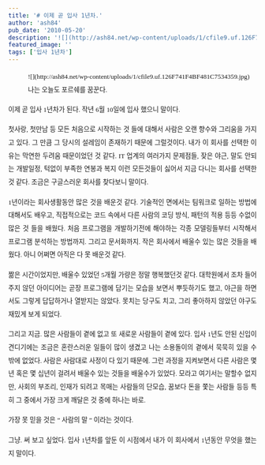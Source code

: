 ```yaml
---
title: '# 이제 곧 입사 1년차.'
author: 'ash84'
pub_date: '2010-05-20'
description: '![](http://ash84.net/wp-content/uploads/1/cfile9.uf.126F741F4BF481C7534359.jpg)나는 오늘도 포르'
featured_image: ''
tags: ['입사 1년차']
---
```



<div style="TEXT-ALIGN: justify; LINE-HEIGHT: 2">  
<span style="FONT-FAMILY: Dotum"><span style="FONT-SIZE: 10pt"><figure class="wp-caption aligncenter" style="width: 595px">![](http://ash84.net/wp-content/uploads/1/cfile9.uf.126F741F4BF481C7534359.jpg)<figcaption class="wp-caption-text">나는 오늘도 포르쉐를 꿈꾼다. </figcaption></figure></span></span><span style="FONT-FAMILY: Dotum"><span style="FONT-SIZE: 10pt">이제 곧 입사 1년차가 된다. 작년 6월 10일에 입사 했으니 말이다. </span></span>

<span style="FONT-FAMILY: Dotum"><span style="FONT-SIZE: 10pt">첫사랑, 첫만남 등 모든 처음으로 시작하는 것 들에 대해서 사람은 오랜 향수와 그리움을 가지고 있다. 그 만큼 그 당시의 설레임이 존재하기 때문에 그럴것이다. 내가 이 회사를 선택한 이유는 막연한 두려움 때문이었던 것 같다. IT 업계의 여러가지 문제점들, 잦은 야근, 말도 안되는 개발일정, 턱없이 부족한 연봉과 복지 이런 모든것들이 싫어서 지금 다니는 회사를 선택한것 같다. 조금은 구글스러운 회사를 찾다보니 말이다. </span></span>

<span style="FONT-FAMILY: Dotum"><span style="FONT-SIZE: 10pt">1년이라는 회사생활동안 많은 것을 배운것 같다. 기술적인 면에서는 팀워크로 일하는 방법에 대해서도 배우고, 직접적으로는 코드 속에서 다른 사람의 코딩 방식, 패턴의 적용 등등 수없이 많은 것 들을 배웠다. 처음 프로그램을 개발하기전에 해야하는 각종 모델링들부터 시작해서 프로그램 분석하는 방법까지. 그리고 문서화까지. 작은 회사에서 배울수 있는 많은 것들을 배웠다. 아니 어쩌면 아직은 다 못 배운것 같다. </span></span>

<span style="FONT-FAMILY: Dotum"><span style="FONT-SIZE: 10pt">짦은 시간이었지만, 배울수 있었던 5개월 가량은 정말 행복했던것 같다. 대학원에서 조차 들어주지 않던 아이디어는 곧장 프로그램에 담기는 모습을 보면서 뿌듯하기도 했고, 야근을 하면서도 그렇게 답답하거나 열받지는 않았다. 못치는 당구도 치고, 그리 좋아하지 않았던 야구도 재밌게 보게 되었다. </span></span>

<span style="FONT-FAMILY: Dotum"><span style="FONT-SIZE: 10pt">그리고 지금. 많은 사람들이 곁에 없고 또 새로운 사람들이 곁에 있다. 입사 1년도 안된 신입이 견디기에는 조금은 혼란스러운 일들이 많이 생겼고 나는 소용돌이의 곁에서 묵묵히 있을 수 밖에 없었다. 사람은 사람대로 사정이 다 있기 때문에. 그런 과정을 지켜보면서 다른 사람은 몇 년 혹은 몇 십년이 걸려서 배울수 있는 것들을 배울수가 있었다. 모라고 여기서는 말할수 없지만, 사회의 부조리, 인재가 되려고 목매는 사람들의 단모습, 꿈보다 돈을 쫓는 사람들 등등 특히 그 중에서 가장 크게 깨달은 것 중에 하나는 바로. </span></span>

<span style="FONT-FAMILY: Dotum"><span style="FONT-SIZE: 10pt">가장 못 믿을 것은 ” 사람의 말 ” 이라는 것이다. </span></span>

<span style="FONT-FAMILY: Dotum"><span style="FONT-SIZE: 10pt">그냥. 써 보고 싶었다. 입사 1년차를 앞둔 이 시점에서 내가 이 회사에서 1년동안 무엇을 했는지 말이다.  </span></span>

</div>

